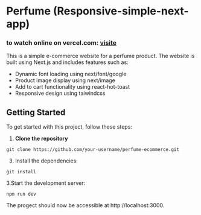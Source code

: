 # Perfume (Responsive-simple-next-app)


 ### to watch online on vercel.com: [visite](responsive-wine.vercel.app)

This is a simple e-commerce website for a perfume product. The website is built using Next.js and includes features such as:

- Dynamic font loading using next/font/google
- Product image display using next/image
- Add to cart functionality using react-hot-toast
- Responsive design using taiwindcss



## Getting Started

To get started with this project, follow these steps:

1. **Clone the repository**
```<markdown>
git clone https://github.com/your-username/perfume-ecommerce.git
```


3. Install the dependencies:
```<markdown>
git install
```

3.Start the development server:
```<markdown>
npm run dev
```

The progect should now be accessible at http://localhost:3000.
